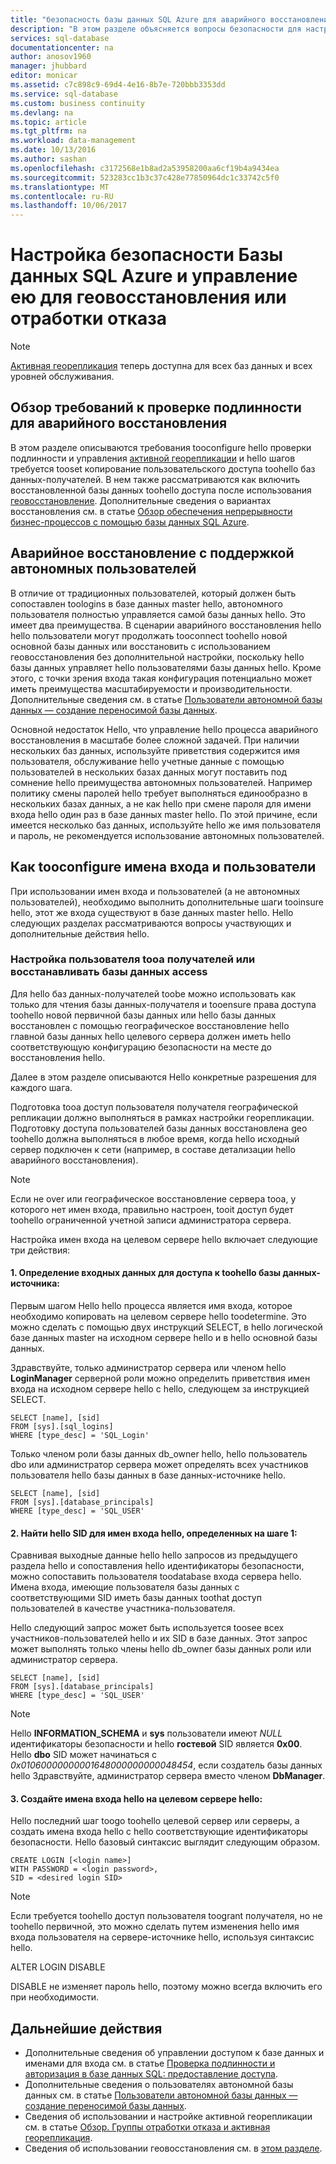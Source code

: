 ```yaml
---
title: "безопасность базы данных SQL Azure для аварийного восстановления aaaConfigure | Документы Microsoft"
description: "В этом разделе объясняется вопросы безопасности для настройки и управления безопасностью после восстановления базы данных или отработки отказа tooa сервер-получатель hello для события сбоя центра обработки данных или иного сбоя"
services: sql-database
documentationcenter: na
author: anosov1960
manager: jhubbard
editor: monicar
ms.assetid: c7c898c9-69d4-4e16-8b7e-720bbb3353dd
ms.service: sql-database
ms.custom: business continuity
ms.devlang: na
ms.topic: article
ms.tgt_pltfrm: na
ms.workload: data-management
ms.date: 10/13/2016
ms.author: sashan
ms.openlocfilehash: c3172568e1b8ad2a53958200aa6cf19b4a9434ea
ms.sourcegitcommit: 523283cc1b3c37c428e77850964dc1c33742c5f0
ms.translationtype: MT
ms.contentlocale: ru-RU
ms.lasthandoff: 10/06/2017
---
```

# <a name="configure-and-manage-azure-sql-database-security-for-geo-restore-or-failover"></a>Настройка безопасности Базы данных SQL Azure и управление ею для геовосстановления или отработки отказа 

> [!NOTE]
> [Активная георепликация](sql-database-geo-replication-overview.md) теперь доступна для всех баз данных и всех уровней обслуживания.
>  

## <a name="overview-of-authentication-requirements-for-disaster-recovery"></a>Обзор требований к проверке подлинности для аварийного восстановления
В этом разделе описываются требования tooconfigure hello проверки подлинности и управления [активной георепликации](sql-database-geo-replication-overview.md) и hello шагов требуется tooset копирование пользовательского доступа toohello баз данных-получателей. В нем также рассматриваются как включить восстановленной базы данных toohello доступа после использования [геовосстановление](sql-database-recovery-using-backups.md#geo-restore). Дополнительные сведения о вариантах восстановления см. в статье [Обзор обеспечения непрерывности бизнес-процессов с помощью базы данных SQL Azure](sql-database-business-continuity.md).

## <a name="disaster-recovery-with-contained-users"></a>Аварийное восстановление с поддержкой автономных пользователей
В отличие от традиционных пользователей, который должен быть сопоставлен toologins в базе данных master hello, автономного пользователя полностью управляется самой базы данных hello. Это имеет два преимущества. В сценарии аварийного восстановления hello hello пользователи могут продолжать tooconnect toohello новой основной базы данных или восстановить с использованием геовосстановления без дополнительной настройки, поскольку hello базы данных управляет hello пользователями базы данных hello. Кроме этого, с точки зрения входа такая конфигурация потенциально может иметь преимущества масштабируемости и производительности. Дополнительные сведения см. в статье [Пользователи автономной базы данных — создание переносимой базы данных](https://msdn.microsoft.com/library/ff929188.aspx). 

Основной недостаток Hello, что управление hello процесса аварийного восстановления в масштабе более сложной задачей. При наличии нескольких баз данных, используйте приветствия содержится имя пользователя, обслуживание hello учетные данные с помощью пользователей в нескольких базах данных могут поставить под сомнение hello преимущества автономных пользователей. Например политику смены паролей hello требует выполняться единообразно в нескольких базах данных, а не как hello при смене пароля для имени входа hello один раз в базе данных master hello. По этой причине, если имеется несколько баз данных, используйте hello же имя пользователя и пароль, не рекомендуется использование автономных пользователей. 

## <a name="how-tooconfigure-logins-and-users"></a>Как tooconfigure имена входа и пользователи
При использовании имен входа и пользователей (а не автономных пользователей), необходимо выполнить дополнительные шаги tooinsure hello, этот же входа существуют в базе данных master hello. Hello следующих разделах рассматриваются вопросы участвующих и дополнительные действия hello.

### <a name="set-up-user-access-tooa-secondary-or-recovered-database"></a>Настройка пользователя tooa получателей или восстанавливать базы данных access
Для hello баз данных-получателей toobe можно использовать как только для чтения базы данных-получателя и tooensure права доступа toohello новой первичной базы данных или hello базы данных восстановлен с помощью географическое восстановление hello главной базы данных hello целевого сервера должен иметь hello соответствующую конфигурацию безопасности на месте до восстановления hello.

Далее в этом разделе описываются Hello конкретные разрешения для каждого шага.

Подготовка tooa доступ пользователя получателя географической репликации должно выполняться в рамках настройки георепликации. Подготовку доступа пользователей базы данных восстановлена geo toohello должна выполняться в любое время, когда hello исходный сервер подключен к сети (например, в составе детализации hello аварийного восстановления).

> [!NOTE]
> Если не over или географическое восстановление сервера tooa, у которого нет имен входа, правильно настроен, tooit доступ будет toohello ограниченной учетной записи администратора сервера.
> 
> 

Настройка имен входа на целевом сервере hello включает следующие три действия:

#### <a name="1-determine-logins-with-access-toohello-primary-database"></a>1. Определение входных данных для доступа к toohello базы данных-источника:
Первым шагом Hello hello процесса является имя входа, которое необходимо копировать на целевом сервере hello toodetermine. Это можно сделать с помощью двух инструкций SELECT, в hello логической базе данных master на исходном сервере hello и в hello основной базы данных.

Здравствуйте, только администратор сервера или членом hello **LoginManager** серверной роли можно определить приветствия имен входа на исходном сервере hello с hello, следующем за инструкцией SELECT. 

    SELECT [name], [sid] 
    FROM [sys].[sql_logins] 
    WHERE [type_desc] = 'SQL_Login'

Только членом роли базы данных db_owner hello, hello пользователь dbo или администратор сервера может определять всех участников пользователя hello базы данных в базе данных-источнике hello.

    SELECT [name], [sid]
    FROM [sys].[database_principals]
    WHERE [type_desc] = 'SQL_USER'

#### <a name="2-find-hello-sid-for-hello-logins-identified-in-step-1"></a>2. Найти hello SID для имен входа hello, определенных на шаге 1:
Сравнивая выходные данные hello hello запросов из предыдущего раздела hello и сопоставления hello идентификаторы безопасности, можно сопоставить пользователя toodatabase входа сервера hello. Имена входа, имеющие пользователя базы данных с соответствующими SID иметь базы данных toothat доступ пользователей в качестве участника-пользователя. 

Hello следующий запрос может быть используется toosee всех участников-пользователей hello и их SID в базе данных. Этот запрос может выполнять только члены hello db_owner базы данных роли или администратор сервера.

    SELECT [name], [sid]
    FROM [sys].[database_principals]
    WHERE [type_desc] = 'SQL_USER'

> [!NOTE]
> Hello **INFORMATION_SCHEMA** и **sys** пользователи имеют *NULL* идентификаторы безопасности и hello **гостевой** SID является **0x00**. Hello **dbo** SID может начинаться с *0x01060000000001648000000000048454*, если создатель базы данных hello Здравствуйте, администратор сервера вместо членом **DbManager**.
> 
> 

#### <a name="3-create-hello-logins-on-hello-target-server"></a>3. Создайте имена входа hello на целевом сервере hello:
Hello последний шаг toogo toohello целевой сервер или серверы, а создать имена входа hello с hello соответствующие идентификаторы безопасности. Hello базовый синтаксис выглядит следующим образом.

    CREATE LOGIN [<login name>]
    WITH PASSWORD = <login password>,
    SID = <desired login SID>

> [!NOTE]
> Если требуется toohello доступ пользователя toogrant получателя, но не toohello первичной, это можно сделать путем изменения hello имя входа пользователя на сервере-источнике hello, используя синтаксис hello.
> 
> ALTER LOGIN <login name> DISABLE
> 
> DISABLE не изменяет пароль hello, поэтому можно всегда включить его при необходимости.
> 
> 

## <a name="next-steps"></a>Дальнейшие действия
* Дополнительные сведения об управлении доступом к базе данных и именами для входа см. в статье [Проверка подлинности и авторизация в базе данных SQL: предоставление доступа](sql-database-manage-logins.md).
* Дополнительные сведения о пользователях автономной базы данных см. в статье [Пользователи автономной базы данных — создание переносимой базы данных](https://msdn.microsoft.com/library/ff929188.aspx).
* Сведения об использовании и настройке активной георепликации см. в статье [Обзор. Группы отработки отказа и активная георепликация](sql-database-geo-replication-overview.md).
* Сведения об использовании геовосстановления см. в [этом разделе](sql-database-recovery-using-backups.md#geo-restore).

